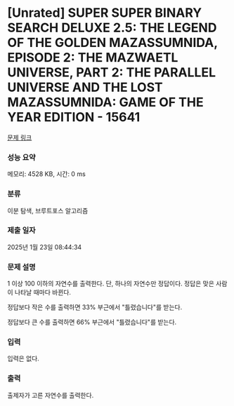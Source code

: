 # [Unrated] SUPER SUPER BINARY SEARCH DELUXE 2.5: THE LEGEND OF THE GOLDEN MAZASSUMNIDA, EPISODE 2: THE MAZWAETL UNIVERSE, PART 2: THE PARALLEL UNIVERSE AND THE LOST MAZASSUMNIDA: GAME OF THE YEAR EDITION - 15641 

[문제 링크](https://www.acmicpc.net/problem/15641) 

### 성능 요약

메모리: 4528 KB, 시간: 0 ms

### 분류

이분 탐색, 브루트포스 알고리즘

### 제출 일자

2025년 1월 23일 08:44:34

### 문제 설명

<p>1 이상 100 이하의 자연수를 출력한다. 단, 하나의 자연수만 정답이다. 정답은 맞은 사람이 나타날 때마다 바뀐다.</p>

<p>정답보다 작은 수를 출력하면 33% 부근에서 "틀렸습니다"를 받는다.</p>

<p>정답보다 큰 수를 출력하면 66% 부근에서 "틀렸습니다"를 받는다.</p>

### 입력 

 <p>입력은 없다.</p>

### 출력 

 <p>출제자가 고른 자연수를 출력한다.</p>

